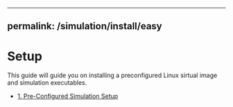
---
permalink: /simulation/install/easy
---


# Setup
This guide will guide you on installing a preconfigured Linux sirtual image and simulation executables. 

  - [1. Pre-Configured Simulation Setup](subteams/simulation/install/easy_1)
